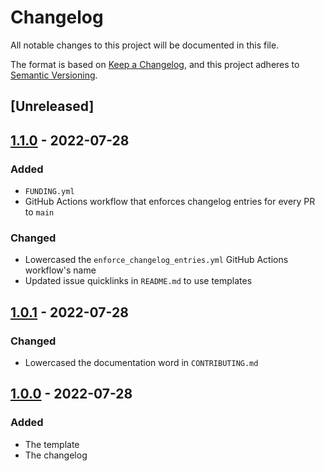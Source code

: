 # Changelog

All notable changes to this project will be documented in this file.

The format is based on [Keep a Changelog](https://keepachangelog.com/en/1.0.0/), and this project adheres
to [Semantic Versioning](https://semver.org/spec/v2.0.0.html).

## [Unreleased]

## [1.1.0] - 2022-07-28

### Added

- `FUNDING.yml`
- GitHub Actions workflow that enforces changelog entries for every PR to `main`

### Changed

- Lowercased the `enforce_changelog_entries.yml` GitHub Actions workflow's name
- Updated issue quicklinks in `README.md` to use templates

## [1.0.1] - 2022-07-28

### Changed

- Lowercased the documentation word in `CONTRIBUTING.md`

## [1.0.0] - 2022-07-28

### Added

- The template
- The changelog

<!-- DIFF LINKS -->

[1.1.0]: https://github.com/Serpentiel/template/compare/v1.0.1...v1.1.0

[1.0.1]: https://github.com/Serpentiel/template/compare/v1.0.0...v1.0.1

[1.0.0]: https://github.com/Serpentiel/template/releases/tag/v1.0.0
